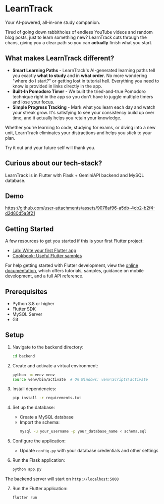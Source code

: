 # LearnTrack
Your AI-powered, all-in-one study companion.

Tired of going down rabbitholes of endless YouTube videos and random blog posts, just to learn something new? LearnTrack cuts through the chaos, giving you a clear path so you can **actually** finish what you start.

## What makes LearnTrack different?
- **Smart Learning Paths** - LearnTrack's AI-generated learning paths tell you exactly **what to study** and in **what order**. No more wondering "where do I start?" or getting lost in tutorial hell. Everything you need to know is provided in links directly in the app.
- **Built-In Pomodoro Timer** - We built the tried-and-true Pomodoro technique right in the app so you don't have to juggle multiple timers and lose your focus.
- **Simple Progress Tracking** - Mark what you learn each day and watch your streak grow. It's satisfying to see your consistency build up over time, and it actually helps you retain your knowledge.

Whether you're learning to code, studying for exams, or diving into a new unit, LearnTrack eliminates your distractions and helps you stick to your plan. 

Try it out and your future self will thank you.

## Curious about our tech-stack?
LearnTrack is in Flutter with Flask + GeminiAPI backend and MySQL database.

## Demo
https://github.com/user-attachments/assets/9076af96-a5db-4cb2-b2f4-d2d80d5a3f21

## Getting Started
A few resources to get you started if this is your first Flutter project:

- [Lab: Write your first Flutter app](https://docs.flutter.dev/get-started/codelab)
- [Cookbook: Useful Flutter samples](https://docs.flutter.dev/cookbook)

For help getting started with Flutter development, view the
[online documentation](https://docs.flutter.dev/), which offers tutorials,
samples, guidance on mobile development, and a full API reference.

## Prerequisites

- Python 3.8 or higher
- Flutter SDK
- MySQL Server
- Git

## Setup

1. Navigate to the backend directory:
   ```bash
   cd backend
   ```

2. Create and activate a virtual environment:
   ```bash
   python -m venv venv
   source venv/bin/activate  # On Windows: venv\Scripts\activate
   ```

3. Install dependencies:
   ```bash
   pip install -r requirements.txt
   ```

4. Set up the database:
   - Create a MySQL database
   - Import the schema:
     ```bash
     mysql -u your_username -p your_database_name < schema.sql
     ```

5. Configure the application:
   - Update `config.py` with your database credentials and other settings

6. Run the Flask application:
   ```bash
   python app.py
   ```
   
The backend server will start on `http://localhost:5000`

7. Run the Flutter application:
   ```bash
   flutter run
   ```
